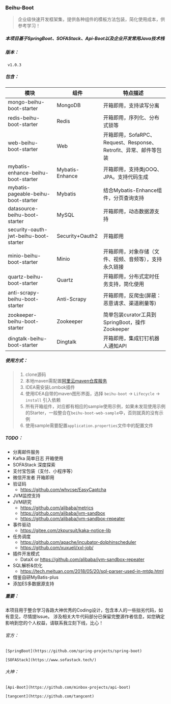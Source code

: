 ### Beihu-Boot

> 企业级快速开发框架集，提供各种组件的模板方法包装，简化使用成本，供参考学习！

##### 本项目基于SpringBoot、SOFAStack、Api-Boot以及企业开发常用Java技术栈

##### 版本：

   ` v1.0.3`

##### 包含：

| 模块                                  | 组件            | 特点描述                                                     |
| ------------------------------------- | --------------- | ------------------------------------------------------------ |
| mongo-beihu-boot-starter              | MongoDB         | 开箱即用，支持读写分离                                       |
| redis-beihu-boot-starter              | Redis           | 开箱即用，序列化、分布式锁等                                 |
| web-beihu-boot-starter                | Web             | 开箱即用，SofaRPC、Request、Response、Retrofit、异常、邮件等包装 |
| mybatis-enhance-beihu-boot-starter    | Mybatis-Enhance | 开箱即用，支持类jOOQ、JPA。支持代码生成                      |
| mybatis-pageable-beihu-boot-starter   | Mybatis         | 结合Mybatis-Enhance组件，分页查询支持                        |
| datasource-beihu-boot-starter         | MySQL           | 开箱即用，动态数据源支持                                     |
| security-oauth-jwt-beihu-boot-starter | Security+Oauth2 | 开箱即用                                                     |
| minio-beihu-boot-starter              | Minio           | 开箱即用，对象存储（文件、视频、音频等），支持永久链接       |
| quartz-beihu-boot-starter             | Quartz          | 开箱即用，分布式定时任务支持，简化使用                       |
| anti-scrapy-beihu-boot-starter        | Anti-Scrapy     | 开箱即用，反爬虫(屏蔽：恶意请求、渠道刷量等)                 |
| zookeeper-beihu-boot-starter          | Zookeeper       | 简单包装curator工具到SpringBoot，操作Zookeeper             |
| dingtalk-beihu-boot-starter           | Dingtalk        | 开箱即用，集成钉钉机器人通知API                             |

##### 使用方式：
> 1. clone源码
> 2. 本地maven需配置[阿里云maven仓库服务](https://help.aliyun.com/document_detail/102512.html?spm=a2c40.aliyun_maven_repo.0.0.361830547v3oXJ)
> 3. IDEA需安装Lombok插件
> 4. 使用IDEA自带的maven图形界面，选择 `beihu-boot` -> `Lifecycle` -> `install`  引入依赖
> 5. 所有开箱组件，对应都有相应的sample使用示例，如果未发现使用示例的Starter，一般整合在`beihu-boot-web-sample`中，否则就真的没有示例
> 6. 使用sample需要配置`application.properties`文件中的配置文件

##### TODO：

- 分离邮件服务
- Kafka 简单日志 开箱使用
- SOFAStack 深度探索
- 支付宝包装（支付、小程序等）
- 微信开发者 开箱即用
- 验证码
  - https://github.com/whvcse/EasyCaptcha
- JVM监控支持
- JVM研究
  - https://github.com/alibaba/metrics
  - https://github.com/alibaba/jvm-sandbox
  - https://github.com/alibaba/jvm-sandbox-repeater
- 事件驱动
  - https://gitee.com/zkpursuit/kaka-notice-lib
- 任务调度
  - https://github.com/apache/incubator-dolphinscheduler
  - https://github.com/xuxueli/xxl-job/
- 插件开发模式
  - DataX or https://github.com/alibaba/jvm-sandbox-repeater
- SQL解析&优化
  - https://tech.meituan.com/2018/05/20/sql-parser-used-in-mtdp.html
- 借鉴自研MyBatis-plus
- 添加ES多数据源支持



##### 重要：

本项目用于整合学习各路大神优秀的Coding设计，包含本人的一些拙劣代码，如有意见，尽情提Issue。
涉及相关大牛代码部分已保留完整源作者信息，如您确定影响到您的个人权益，请联系我立刻下线，比心！

###### 官方：

`[SpringBoot](https://github.com/spring-projects/spring-boot)`

`[SOFAStack](https://www.sofastack.tech/)`

###### 大神：

`[Api-Boot](https://github.com/minbox-projects/api-boot)`

`[tangcent](https://github.com/tangcent)`